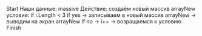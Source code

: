 Start
Наши данные: massive
Действие: создаём новый массив arrayNew
условие: if i.Length < 3
if yes -> записываем в новый массив arrayNew -> выводим на экран arrayNew
if no -> i++ -> возращаемся к условию
Finish
